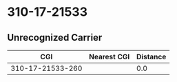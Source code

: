 # 310-17-21533
## Unrecognized Carrier


| CGI | Nearest CGI | Distance |
|-----|-------------|----------|
| 310-17-21533-260 |  | 0.0 |
